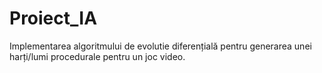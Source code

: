 # Proiect_IA
Implementarea algoritmului de evolutie diferențială pentru generarea unei harți/lumi procedurale pentru un joc video.
